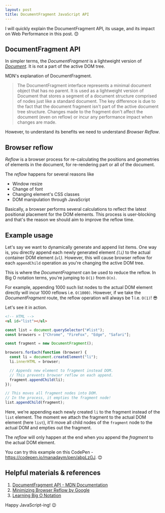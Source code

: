 ```yaml
---
layout: post
title: DocumentFragment JavaScript API
---
```


I will quickly explain the DocumentFragment API, its usage, and its impact on Web Performance in this post. 😊
<!--more-->

## DocumentFragment API

In simpler terms, the *DocumentFragment* is a lightweight version of *[Document](https://developer.mozilla.org/en-US/docs/Web/API/Document)*. It is not a part of the active DOM tree.

MDN's explanation of DocumentFragment.

> The DocumentFragment interface represents a minimal document object that has no parent. It is used as a lightweight version of Document that stores a segment of a document structure comprised of nodes just like a standard document. The key difference is due to the fact that the document fragment isn't part of the active document tree structure. Changes made to the fragment don't affect the document (even on reflow) or incur any performance impact when changes are made.

However, to understand its benefits we need to understand *Browser Reflow*.

## Browser reflow

*Reflow* is a browser process for re-calculating the positions and geometries of elements in the document, for re-rendering part or all of the document.

The *reflow* happens for several reasons like
- Window resize
- Change of font
- Changing element's CSS classes
- DOM manipulation through JavaScript

Basically, a browser performs several calculations to reflect the latest positional placement for the DOM elements. This process is user-blocking and that's the reason we should aim to improve the reflow time.

## Example usage

Let's say we want to dynamically generate and append list items. One way is, you directly append each newly generated element *(```li```)* to the actual container DOM element *(```ul```)*. However, this will cause browser reflow for each ```appendChild``` operation as you're changing the active DOM tree.

This is where the *DocumentFragment* can be used to reduce the reflow. In Big O notation terms, you're jumping to ```O(1)``` from ```O(n)```.

For example, appending 1000 such list nodes to the actual DOM element directly will incur 1000 reflows i.e. ```O(1000)```. However, if we take the *DocumentFragment* route, the reflow operation will always be 1 i.e. ```O(1)```! 😎

Let's see it in action.

```html
<!-- HTML -->
<ul id="list"></ul>
```

```javascript
const list = document.querySelector("#list");
const browsers = ["Chrome", "FireFox", "Edge", "Safari"];

const fragment = new DocumentFragment();

browsers.forEach(function (browser) {
  const li = document.createElement("li");
  li.innerHTML = browser;

  // Appends new element to fragment instead DOM.
  // This prevents browser reflow on each append.
  fragment.appendChild(li);
});

// This moves all fragment nodes into DOM.
// In the process, it empties the fragment node!
list.appendChild(fragment);

```

Here, we're appending each newly created ```li``` to the fragment instead of the ```list``` element. The moment we attach the fragment to the actual DOM element (here ```list```), it'll move all child nodes of the ```fragment``` node to the actual DOM and empties out the fragment.

The *reflow* will only happen at the end when you append the *fragment* to the actual DOM element.

You can try this example on this CodePen - https://codepen.io/manadaym/pen/abpLzGJ. 😊

## Helpful materials & references

1. [DocumentFragment API - MDN Documentation](https://developer.mozilla.org/en-US/docs/Web/API/DocumentFragment)
2. [Minimizing Browser Reflow by Google](https://developers.google.com/speed/docs/insights/browser-reflow)
3. [Learning Big O Notation](https://dzone.com/articles/learning-big-o-notation-with-on-complexity)

Happy JavaScript-ing! 😉
